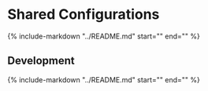 # Shared Configurations

{%
   include-markdown "../README.md"
   start="<!--intro-start-->"
   end="<!--intro-end-->"
%}

## Development

{%
   include-markdown "../README.md"
   start="<!--development-intro-start-->"
   end="<!--development-intro-end-->"
%}
